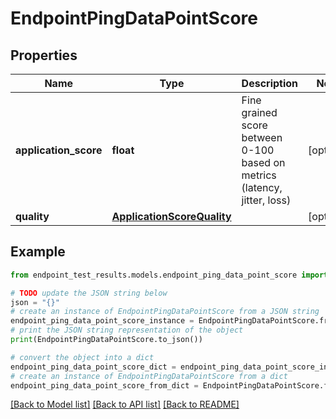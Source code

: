 # EndpointPingDataPointScore


## Properties

Name | Type | Description | Notes
------------ | ------------- | ------------- | -------------
**application_score** | **float** | Fine grained score between 0-100 based on metrics (latency, jitter, loss) | [optional] 
**quality** | [**ApplicationScoreQuality**](ApplicationScoreQuality.md) |  | [optional] 

## Example

```python
from endpoint_test_results.models.endpoint_ping_data_point_score import EndpointPingDataPointScore

# TODO update the JSON string below
json = "{}"
# create an instance of EndpointPingDataPointScore from a JSON string
endpoint_ping_data_point_score_instance = EndpointPingDataPointScore.from_json(json)
# print the JSON string representation of the object
print(EndpointPingDataPointScore.to_json())

# convert the object into a dict
endpoint_ping_data_point_score_dict = endpoint_ping_data_point_score_instance.to_dict()
# create an instance of EndpointPingDataPointScore from a dict
endpoint_ping_data_point_score_from_dict = EndpointPingDataPointScore.from_dict(endpoint_ping_data_point_score_dict)
```
[[Back to Model list]](../README.md#documentation-for-models) [[Back to API list]](../README.md#documentation-for-api-endpoints) [[Back to README]](../README.md)


